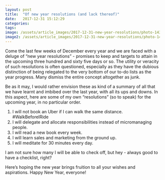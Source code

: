 ```yaml
---
layout: post
title:  "Of new year resolutions (and lack thereof)"
date:   2017-12-31 15:12:29
categories: 
tags: 
image: /assets/article_images/2017-12-31-new-year-resolutions/photo-1435527173128-983b87201f4d-min.jpg
image2: /assets/article_images/2017-12-31-new-year-resolutions/photo-1435527173128-983b87201f4d-min.jpg
---
```

Come the last few weeks of December every year and we are faced with a deluge of “new year resolutions” - promises to keep and targets to attain in the upcoming three hundred and sixty five days or so. The utility or veracity of such resolutions is often questioned, especially as they have the dubious distinction of being relegated to the very bottom of our to-do lists as the year progress. Many dismiss the entire concept altogether as junk.

Be as it may, I would rather envision these as kind of a summary of all that we have learnt and imbibed over the last year, with all its ups and downs. In this aspect, here are some of my own “resolutions” (so to speak) for the upcoming year, in no particular order.

1. I will not book an Uber if I can walk the same distance. #WalkBeforeIRide
2. I will delegate and allocate responsibilities instead of micromanaging people.
3. I will read a new book every week.
4. I will learn sales and marketing from the ground up.
5. I will meditate for 30 minutes every day.

I am not sure how many I will be able to check off, but hey - always good to have a checklist, right?

Here’s hoping the new year brings fruition to all your wishes and aspirations. Happy New Year, everyone!
